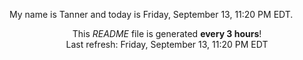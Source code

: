 My name is Tanner and today is Friday, September 13, 11:20 PM EDT.

<p align="center">This <i>README</i> file is generated <b>every 3 hours</b>!</br>Last refresh: Friday, September 13, 11:20 PM EDT<br /></p>

